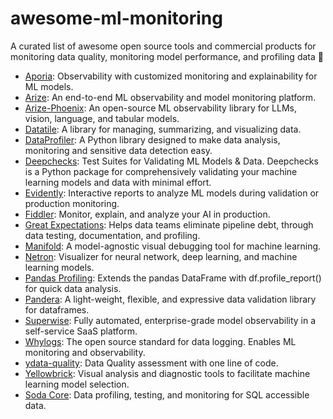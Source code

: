 # awesome-ml-monitoring

A curated list of awesome open source tools and commercial products for monitoring data quality, monitoring model performance, and profiling data 🚀

 * [Aporia](https://www.aporia.com/): Observability with customized monitoring and explainability for ML models.
 * [Arize](https://github.com/Arize-ai/client_python): An end-to-end ML observability and model monitoring platform.
 * [Arize-Phoenix](https://github.com/Arize-ai/phoenix): An open-source ML observability library for LLMs, vision, language, and tabular models.
* [Datatile](https://github.com/polyaxon/datatile): A library for managing, summarizing, and visualizing data.
 * [DataProfiler](https://github.com/capitalone/DataProfiler): A Python library designed to make data analysis, monitoring and sensitive data detection easy.
 * [Deepchecks](https://github.com/deepchecks/deepchecks): Test Suites for Validating ML Models & Data. Deepchecks is a Python package for comprehensively validating your machine learning models and data with minimal effort.
 * [Evidently](https://github.com/evidentlyai/evidently): Interactive reports to analyze ML models during validation or production monitoring.
 * [Fiddler](https://www.fiddler.ai/): Monitor, explain, and analyze your AI in production.
 * [Great Expectations](https://github.com/great-expectations/great_expectations): Helps data teams eliminate pipeline debt, through data testing, documentation, and profiling.
 * [Manifold](https://github.com/uber/manifold): A model-agnostic visual debugging tool for machine learning.
 * [Netron](https://github.com/lutzroeder/netron): Visualizer for neural network, deep learning, and machine learning models.
 * [Pandas Profiling](https://github.com/pandas-profiling/pandas-profiling): Extends the pandas DataFrame with df.profile_report() for quick data analysis.
 * [Pandera](https://github.com/pandera-dev/pandera): A light-weight, flexible, and expressive data validation library for dataframes.
 * [Superwise](https://www.superwise.ai): Fully automated, enterprise-grade model observability in a self-service SaaS platform.
 * [Whylogs](https://github.com/whylabs/whylogs): The open source standard for data logging. Enables ML monitoring and observability.
 * [ydata-quality](https://github.com/ydataai/ydata-quality): Data Quality assessment with one line of code.
 * [Yellowbrick](https://github.com/DistrictDataLabs/yellowbrick): Visual analysis and diagnostic tools to facilitate machine learning model selection.
 * [Soda Core](https://github.com/sodadata/soda-core): Data profiling, testing, and monitoring for SQL accessible data.
